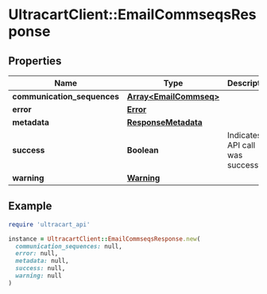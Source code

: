 # UltracartClient::EmailCommseqsResponse

## Properties

| Name | Type | Description | Notes |
| ---- | ---- | ----------- | ----- |
| **communication_sequences** | [**Array&lt;EmailCommseq&gt;**](EmailCommseq.md) |  | [optional] |
| **error** | [**Error**](Error.md) |  | [optional] |
| **metadata** | [**ResponseMetadata**](ResponseMetadata.md) |  | [optional] |
| **success** | **Boolean** | Indicates if API call was successful | [optional] |
| **warning** | [**Warning**](Warning.md) |  | [optional] |

## Example

```ruby
require 'ultracart_api'

instance = UltracartClient::EmailCommseqsResponse.new(
  communication_sequences: null,
  error: null,
  metadata: null,
  success: null,
  warning: null
)
```

